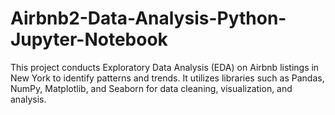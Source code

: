 # Airbnb2-Data-Analysis-Python-Jupyter-Notebook
This project conducts Exploratory Data Analysis (EDA) on Airbnb listings in New York to identify patterns and trends. It utilizes libraries such as Pandas, NumPy, Matplotlib, and Seaborn for data cleaning, visualization, and analysis.
